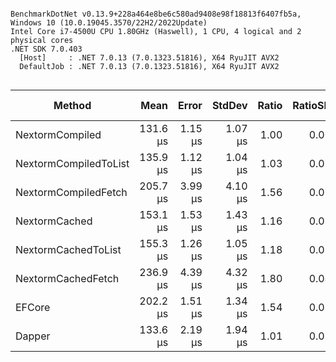 ```

BenchmarkDotNet v0.13.9+228a464e8be6c580ad9408e98f18813f6407fb5a, Windows 10 (10.0.19045.3570/22H2/2022Update)
Intel Core i7-4500U CPU 1.80GHz (Haswell), 1 CPU, 4 logical and 2 physical cores
.NET SDK 7.0.403
  [Host]     : .NET 7.0.13 (7.0.1323.51816), X64 RyuJIT AVX2
  DefaultJob : .NET 7.0.13 (7.0.1323.51816), X64 RyuJIT AVX2


```
| Method                | Mean     | Error   | StdDev  | Ratio | RatioSD | Gen0   | Allocated | Alloc Ratio |
|---------------------- |---------:|--------:|--------:|------:|--------:|-------:|----------:|------------:|
| NextormCompiled       | 131.6 μs | 1.15 μs | 1.07 μs |  1.00 |    0.00 | 0.9766 |   2.13 KB |        1.00 |
| NextormCompiledToList | 135.9 μs | 1.12 μs | 1.04 μs |  1.03 |    0.01 | 0.9766 |   2.45 KB |        1.15 |
| NextormCompiledFetch  | 205.7 μs | 3.99 μs | 4.10 μs |  1.56 |    0.03 | 1.9531 |   3.99 KB |        1.88 |
| NextormCached         | 153.1 μs | 1.53 μs | 1.43 μs |  1.16 |    0.01 | 2.1973 |   4.55 KB |        2.14 |
| NextormCachedToList   | 155.3 μs | 1.26 μs | 1.05 μs |  1.18 |    0.01 | 2.1973 |   4.88 KB |        2.29 |
| NextormCachedFetch    | 236.9 μs | 4.39 μs | 4.32 μs |  1.80 |    0.04 | 2.9297 |   6.42 KB |        3.02 |
| EFCore                | 202.2 μs | 1.51 μs | 1.34 μs |  1.54 |    0.01 | 5.1270 |  10.49 KB |        4.94 |
| Dapper                | 133.6 μs | 2.19 μs | 1.94 μs |  1.01 |    0.02 | 0.7324 |   1.88 KB |        0.89 |
